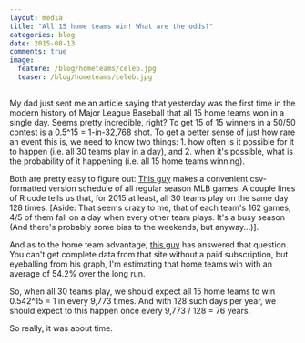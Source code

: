 ```yaml
---
layout: media
title: "All 15 home teams win! What are the odds?"
categories: blog
date: 2015-08-13
comments: true
image:
  feature: /blog/hometeams/celeb.jpg
  teaser: /blog/hometeams/celeb.jpg
---
```


My dad just sent me an article saying that yesterday was the first time in the modern history of Major League Baseball that all 15 home teams won in a single day. Seems pretty incredible, right? To get 15 of 15 winners in a 50/50 contest is a 0.5^15 = 1-in-32,768 shot. To get a better sense of just how rare an event this is, we need to know two things: 1. how often is it possible for it to happen (i.e. all 30 teams play in a day), and 2. when it's possible, what is the probability of it happening (i.e. all 15 home teams winning).

Both are pretty easy to figure out: [This guy](http://newballpark.org/2014/09/10/mlb-2015-travel-grid-schedule-now-available/) makes a convenient csv-formatted version schedule of all regular season MLB games. A couple lines of R code tells us that, for 2015 at least, all 30 teams play on the same day 128 times. [Aside: That seems crazy to me, that of each team's 162 games, 4/5 of them fall on a day when every other team plays. It's a busy season (And there's probably some bias to the weekends, but anyway...)].

And as to the home team advantage, [this guy](http://www.baseball-reference.com/blog/archives/9916) has answered that question. You can't get complete data from that site without a paid subscription, but eyeballing from his graph, I'm estimating that home teams win with an average of 54.2% over the long run. 

So, when all 30 teams play, we should expect all 15 home teams to win 0.542^15  = 1 in every 9,773 times. And with 128 such days per year, we should expect to this happen once every 9,773 / 128 = 76 years. 

So really, it was about time.
